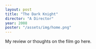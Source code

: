 ```yaml
---
layout: post
title: "The Dark Knight"
director: "A Director"
year: 2008
poster: "/assets/img/home.png"
---
```


My review or thoughts on the film go here.
